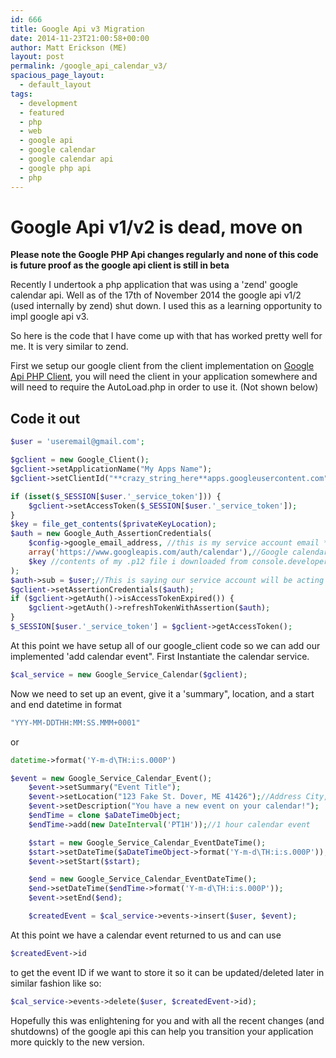 ```yaml
---
id: 666
title: Google Api v3 Migration
date: 2014-11-23T21:00:58+00:00
author: Matt Erickson (ME)
layout: post
permalink: /google_api_calendar_v3/
spacious_page_layout:
  - default_layout
tags:
  - development
  - featured
  - php
  - web
  - google api
  - google calendar
  - google calendar api
  - google php api
  - php
---
```

# Google Api v1/v2 is dead, move on

**Please note the Google PHP Api changes regularly and none of this code is future proof as the google api client is still in beta**  

Recently I undertook a php application that was using a 'zend' google calendar api. Well as of the 17th of November 2014 the google api v1/2 (used internally by zend) shut down. I used this as a learning opportunity to impl google api v3.

So here is the code that I have come up with that has worked pretty well for me. It is very similar to zend.   

First we setup our google client from the client implementation on [Google Api PHP Client](<"https://github.com/google/google-api-php-client">), you will need the client in your application somewhere and will need to require the AutoLoad.php in order to use it. (Not shown below) 

## Code it out

```php
$user = 'useremail@gmail.com';

$gclient = new Google_Client();
$gclient->setApplicationName("My Apps Name");
$gclient->setClientId("**crazy_string_here**apps.googleusercontent.com");

if (isset($_SESSION[$user.'_service_token'])) {
    $gclient->setAccessToken($_SESSION[$user.'_service_token']);
}
$key = file_get_contents($privateKeyLocation);
$auth = new Google_Auth_AssertionCredentials(
    $config->google_email_address, //this is my service account email **crazy_string_here**@developer.gserviceaccount.com
    array('https://www.googleapis.com/auth/calendar'),//Google calendar permissions
    $key //contents of my .p12 file i downloaded from console.developers.google.com
);
$auth->sub = $user;//This is saying our service account will be acting as the sub user
$gclient->setAssertionCredentials($auth);
if ($gclient->getAuth()->isAccessTokenExpired()) {
    $gclient->getAuth()->refreshTokenWithAssertion($auth);
}
$_SESSION[$user.'_service_token'] = $gclient->getAccessToken();
```

At this point we have setup all of our google_client code so we can add our implemented 'add calendar event". First Instantiate the calendar service. 

```php
$cal_service = new Google_Service_Calendar($gclient);
```

Now we need to set up an event, give it a 'summary", location, and a start and end datetime in format 

```php
"YYY-MM-DDTHH:MM:SS.MMM+0001"
```

or

```php
datetime->format('Y-m-d\TH:i:s.000P')
```

```php
$event = new Google_Service_Calendar_Event();
    $event->setSummary("Event Title");
    $event->setLocation("123 Fake St. Dover, ME 41426");//Address City, State Zip
    $event->setDescription("You have a new event on your calendar!");
    $endTime = clone $aDateTimeObject;
    $endTime->add(new DateInterval('PT1H'));//1 hour calendar event

    $start = new Google_Service_Calendar_EventDateTime();
    $start->setDateTime($aDateTimeObject->format('Y-m-d\TH:i:s.000P'));
    $event->setStart($start);

    $end = new Google_Service_Calendar_EventDateTime();
    $end->setDateTime($endTime->format('Y-m-d\TH:i:s.000P'));
    $event->setEnd($end);

    $createdEvent = $cal_service->events->insert($user, $event);
```

At this point we have a calendar event returned to us and can use 

```php
$createdEvent->id
```

to get the event ID if we want to store it so it can be updated/deleted later in similar fashion like so: 

```php
$cal_service->events->delete($user, $createdEvent->id);
```

Hopefully this was enlightening for you and with all the recent changes (and shutdowns) of the google api this can help you transition your application more quickly to the new version.